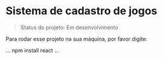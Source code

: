 <h1>Sistema de cadastro de jogos </h1>

> Status do projeto: Em desenvolvimento 

Para rodar esse projeto na sua máquina, por favor digite:

...
npm install react
...

